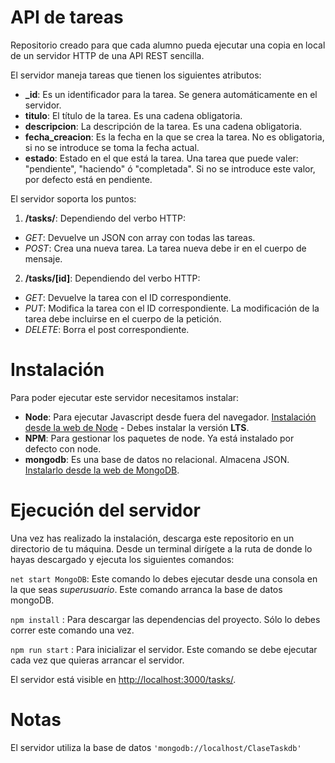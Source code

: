# API de tareas
Repositorio creado para que cada alumno pueda ejecutar una copia en local de un servidor HTTP de una API REST sencilla.

El servidor maneja tareas que tienen los siguientes atributos:
* **_id**: Es un identificador para la tarea. Se genera automáticamente en el servidor.
* **titulo**: El título de la tarea. Es una cadena obligatoria.
* **descripcion**: La descripción de la tarea. Es una cadena obligatoria.
* **fecha_creacion**: Es la fecha en la que se crea la tarea. No es obligatoria, si no se introduce se toma la fecha actual.
* **estado**: Estado en el que está la tarea. Una tarea que puede valer: "pendiente", "haciendo" ó "completada". Si no se introduce este valor, por defecto está en pendiente.


El servidor soporta los puntos:

1. **/tasks/**: Dependiendo del verbo HTTP:
  - *GET*: Devuelve un JSON con array con todas las tareas.
  - *POST*: Crea una nueva tarea. La tarea nueva debe ir en el cuerpo de mensaje.

2. **/tasks/[id]**: Dependiendo del verbo HTTP:
  - *GET*: Devuelve la tarea con el ID correspondiente.
  - *PUT*: Modifica la tarea con el ID correspondiente. La modificación de la tarea debe incluirse en el cuerpo de la petición.
  - *DELETE*: Borra el post correspondiente.


# Instalación
Para poder ejecutar este servidor necesitamos instalar:
*  **Node**: Para ejecutar Javascript desde fuera del navegador. [Instalación desde la web de Node](https://nodejs.org/en/) - Debes instalar la versión **LTS**.
* **NPM**: Para gestionar los paquetes de node. Ya está instalado por defecto con node.
* **mongodb**: Es una base de datos no relacional. Almacena JSON. [Instalarlo desde la web de MongoDB](https://www.mongodb.com/download-center/community).

# Ejecución del servidor

Una vez has realizado la instalación, descarga este repositorio en un directorio de tu máquina. Desde un terminal dirígete a la ruta de donde lo hayas descargado y ejecuta los siguientes comandos:

`net start MongoDB`: Este comando lo debes ejecutar desde una consola en la que seas *superusuario*. Este comando arranca la base de datos mongoDB.

`npm install` : Para descargar las dependencias del proyecto. Sólo lo debes correr este comando una vez.

`npm run start` : Para inicializar el servidor. Este comando se debe ejecutar cada vez que quieras arrancar el servidor. 

El servidor está visible en [http://localhost:3000/tasks/](http://localhost:3000/tasks/).

# Notas
El servidor utiliza la base de datos `'mongodb://localhost/ClaseTaskdb'`
